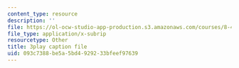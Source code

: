 ```yaml
---
content_type: resource
description: ''
file: https://ol-ocw-studio-app-production.s3.amazonaws.com/courses/8-421-atomic-and-optical-physics-i-spring-2014/093c7388be5a5bd4929233bfeef97639_jgSn1mB8uSI.vtt
file_type: application/x-subrip
resourcetype: Other
title: 3play caption file
uid: 093c7388-be5a-5bd4-9292-33bfeef97639
---
```

